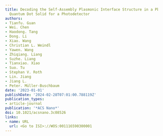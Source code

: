 ```yaml
---
title: Decoding the Self-Assembly Plasmonic Interface Structure in a PbS Colloidal
  Quantum Dot Solid for a Photodetector
authors:
- Tianfu. Guan
- Wei. Chen
- Haodong. Tang
- Dong. Li
- Xiao. Wang
- Christian L. Weindl
- Yawen. Wang
- Zhiqiang. Liang
- Suzhe. Liang
- Tianxiao. Xiao
- Suo. Tu
- Stephan V. Roth
- Lin. Jiang
- Jiang L.
- Peter. Müller-Buschbaum
date: '2023-01-01'
publishDate: '2024-02-28T07:01:00.788119Z'
publication_types:
- article-journal
publication: '*ACS Nano*'
doi: 10.1021/acsnano.3c08526
links:
- name: URL
  url: <Go to ISI>://WOS:001116590300001
---
```

